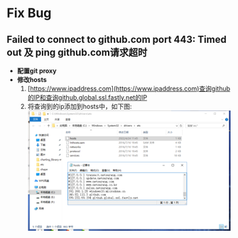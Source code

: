 # Fix Bug

## Failed to connect to github.com port 443: Timed out 及 ping github.com请求超时

- **配置git proxy**
- **修改hosts**
    1. [https://www.ipaddress.com](https://www.ipaddress.com)查询github的IP和查询github.global.ssl.fastly.net的IP
    2. 将查询到的ip添加到hosts中，如下图:![hosts](../.vuepress/public/hosts.png "hosts")